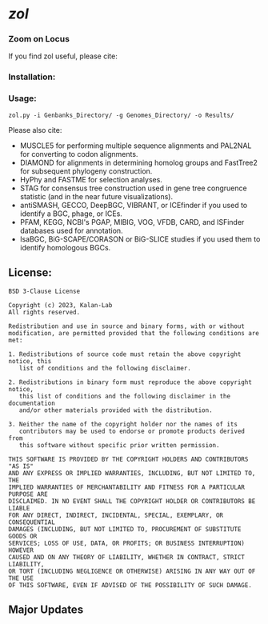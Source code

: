 # *zol*
### Zoom on Locus

If you find zol useful, please cite:


### Installation:

### Usage:

```commandline
zol.py -i Genbanks_Directory/ -g Genomes_Directory/ -o Results/
```

Please also cite:

* MUSCLE5 for performing multiple sequence alignments and PAL2NAL for converting to codon alignments.
* DIAMOND for alignments in determining homolog groups and FastTree2 for subsequent phylogeny construction.
* HyPhy and FASTME for selection analyses.
* STAG for consensus tree construction used in gene tree congruence statistic (and in the near future visualizations).
* antiSMASH, GECCO, DeepBGC, VIBRANT, or ICEfinder if you used to identify a BGC, phage, or ICEs.
* PFAM, KEGG, NCBI's PGAP, MIBIG, VOG, VFDB, CARD, and ISFinder databases used for annotation. 
* lsaBGC, BiG-SCAPE/CORASON or BiG-SLICE studies if you used them to identify homologous BGCs.

## License:

```
BSD 3-Clause License

Copyright (c) 2023, Kalan-Lab
All rights reserved.

Redistribution and use in source and binary forms, with or without
modification, are permitted provided that the following conditions are met:

1. Redistributions of source code must retain the above copyright notice, this
   list of conditions and the following disclaimer.

2. Redistributions in binary form must reproduce the above copyright notice,
   this list of conditions and the following disclaimer in the documentation
   and/or other materials provided with the distribution.

3. Neither the name of the copyright holder nor the names of its
   contributors may be used to endorse or promote products derived from
   this software without specific prior written permission.

THIS SOFTWARE IS PROVIDED BY THE COPYRIGHT HOLDERS AND CONTRIBUTORS "AS IS"
AND ANY EXPRESS OR IMPLIED WARRANTIES, INCLUDING, BUT NOT LIMITED TO, THE
IMPLIED WARRANTIES OF MERCHANTABILITY AND FITNESS FOR A PARTICULAR PURPOSE ARE
DISCLAIMED. IN NO EVENT SHALL THE COPYRIGHT HOLDER OR CONTRIBUTORS BE LIABLE
FOR ANY DIRECT, INDIRECT, INCIDENTAL, SPECIAL, EXEMPLARY, OR CONSEQUENTIAL
DAMAGES (INCLUDING, BUT NOT LIMITED TO, PROCUREMENT OF SUBSTITUTE GOODS OR
SERVICES; LOSS OF USE, DATA, OR PROFITS; OR BUSINESS INTERRUPTION) HOWEVER
CAUSED AND ON ANY THEORY OF LIABILITY, WHETHER IN CONTRACT, STRICT LIABILITY,
OR TORT (INCLUDING NEGLIGENCE OR OTHERWISE) ARISING IN ANY WAY OUT OF THE USE
OF THIS SOFTWARE, EVEN IF ADVISED OF THE POSSIBILITY OF SUCH DAMAGE.
```

## Major Updates 

